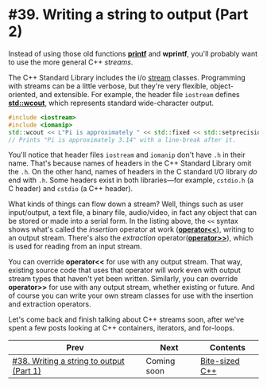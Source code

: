 # #39. Writing a string to output (Part 2)

Instead of using those old functions [**printf**](https://docs.microsoft.com/cpp/c-runtime-library/reference/printf-printf-l-wprintf-wprintf-l) and **wprintf**, you'll probably want to use the more general C++ *streams*.

The C++ Standard Library includes the i/o [stream](https://docs.microsoft.com/cpp/standard-library/what-a-stream-is) classes. Programming with streams can be a little verbose, but they're very flexible, object-oriented, and extensible. For example, the header file `iostream` defines [**std::wcout**](https://docs.microsoft.com/cpp/standard-library/iostream#wcout), which represents standard wide-character output.

```cpp
#include <iostream>
#include <iomanip>
std::wcout << L"Pi is approximately " << std::fixed << std::setprecision(2) << 22.f / 7.f << L"." << std::endl;
// Prints "Pi is approximately 3.14" with a line-break after it.
```

You'll notice that header files `iostream` and `iomanip` don't have `.h` in their name. That's because names of headers in the C++ Standard Library omit the `.h`. On the other hand, names of headers in the C standard I/O library *do* end with `.h`. Some headers exist in both libraries&mdash;for example, `cstdio.h` (a C header) and `cstdio` (a C++ header).

What kinds of things can flow down a stream? Well, things such as user input/output, a text file, a binary file, audio/video, in fact any object that can be stored or made into a serial form. In the listing above, the `<<` syntax shows what's called the *insertion* operator at work ([**operator<<**](https://docs.microsoft.com/cpp/standard-library/ostream-operators)), writing to an output stream. There's also the *extraction* operator([**operator>>**](https://docs.microsoft.com/cpp/standard-library/istream-operators)), which is used for reading from an input stream.

You can override **operator<<** for use with any output stream. That way, existing source code that uses that operator will work even with output stream types that haven't yet been written. Similarly, you can override **operator>>** for use with any output stream, whether existing or future. And of course you can write your own stream classes for use with the insertion and extraction operators.

Let's come back and finish talking about C++ streams soon, after we've spent a few posts looking at C++ containers, iterators, and for-loops.

|Prev|Next|Contents|
|-|-|-|
|[#38. Writing a string to output (Part 1)](038.md)|Coming soon|[Bite-sized C++](../README.md)|
